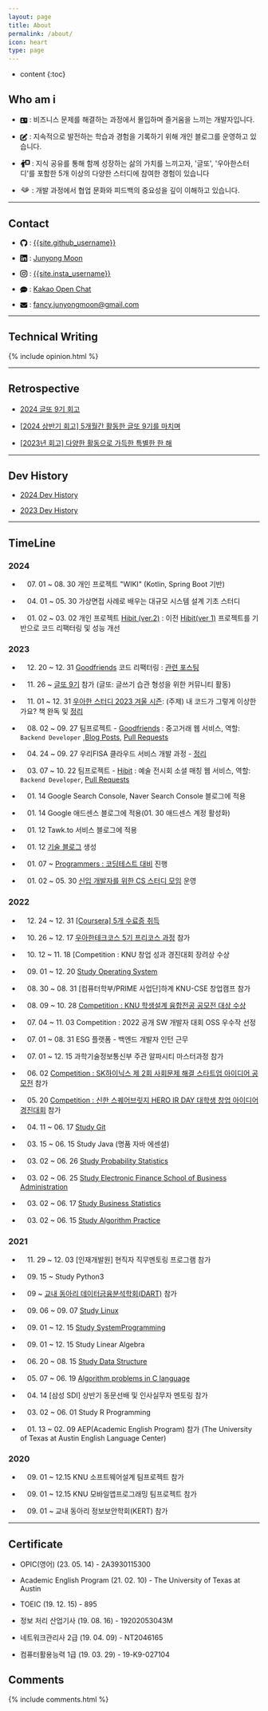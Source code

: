 ```yaml
---
layout: page
title: About
permalink: /about/
icon: heart
type: page
---
```


* content
{:toc}

## Who am i

* <img src="/assets/img/logo/about.png" style="max-width: 3%; vertical-align: text-bottom;"> : 비즈니스 문제를 해결하는 과정에서 몰입하며 즐거움을 느끼는 개발자입니다.

* <img src="/assets/img/logo/edit.png" style="max-width: 3%; vertical-align: text-bottom;"> : 지속적으로 발전하는 학습과 경험을 기록하기 위해 개인 블로그를 운영하고 있습니다.

* <img src="/assets/img/logo/mentoring.png" style="max-width: 4%; vertical-align: text-bottom;"> : 지식 공유를 통해 함께 성장하는 삶의 가치를 느끼고자, '글또', '우아한스터디'를 포함한 5개 이상의 다양한 스터디에 참여한 경험이 있습니다

* <img src="/assets/img/logo/collaboration.png" style="max-width: 4%; vertical-align: text-bottom;"> : 개발 과정에서 협업 문화와 피드백의 중요성을 깊이 이해하고 있습니다.

---

## Contact

* <img src="/assets/img/logo/github.png" style="max-width: 3%; vertical-align: text-bottom;"> :  [{{site.github_username}}](https://github.com/{{site.github_username}})

* <img src="/assets/img/logo/linkedin.png" style="max-width: 3%; vertical-align: text-bottom;"> : [Junyong Moon](https://www.linkedin.com/in/{{site.linkedIn_username}})

* <img src="/assets/img/logo/instagram.png" style="max-width: 3%; vertical-align: text-bottom;"> : [{{site.insta_username}}](https://www.instagram.com/{{site.insta_username}})

* <img src="/assets/img/logo/kakaotalk.png" style="max-width: 3%; vertical-align: text-bottom;"> : [Kakao Open Chat](https://open.kakao.com/o/swXZ9B2e)

* <img src="/assets/img/logo/email.png" style="max-width: 3%; vertical-align: text-bottom;"> : fancy.junyongmoon@gmail.com


---

## Technical Writing

{% include opinion.html %}

---

## Retrospective

* [2024 글또 9기 회고](https://devfancy.github.io/geultto-9th-review/)

* [[2024 상반기 회고] 5개월간 활동한 글또 9기를 마치며](https://devfancy.github.io/geultto-9th-review/)

*  [[2023년 회고] 다양한 활동으로 가득한 특별한 한 해](https://devfancy.github.io/2023-Retrospective/)

---

## Dev History

*  [2024 Dev History](https://devfancy.github.io/2024-Diary/)

*  [2023 Dev History](https://devfancy.github.io/2023-Diary/)

---

## TimeLine

### 2024

* 　07. 01 ~ 08. 30 개인 프로젝트 "WIKI" (Kotlin, Spring Boot 기반) 

* 　04. 01 ~ 05. 30 가상면접 사례로 배우는 대규모 시스템 설계 기초 스터디

* 　01. 02 ~ 03. 02 개인 프로젝트 [Hibit (ver.2)](https://github.com/hibit-team/hibit-backend-improved) : 이전 [Hibit(ver 1)](https://github.com/hibit-team/hibit-backend) 프로젝트를 기반으로 코드 리팩터링 및 성능 개선

### 2023

* 　12. 20 ~ 12. 31 [Goodfriends](https://github.com/woorifisa-projects/GoodFriends) 코드 리팩터링 : [관련 포스팅](https://devfancy.github.io/Goodfriends-Improved/)

* 　11. 26 ~ [글또 9기](https://www.notion.so/zzsza/ac5b18a482fb4df497d4e8257ad4d516) 참가 (글또: 글쓰기 습관 형성을 위한 커뮤니티 활동)

* 　11. 01 ~ 12. 31 [우아한 스터디 2023 겨울 시즌](https://techblog.woowahan.com/14224/): (주제) 내 코드가 그렇게 이상한가요? 책 완독 및 [정리](https://devfancy.github.io/category/#GoodCode)

* 　08. 02 ~ 09. 27 팀프로젝트 - [Goodfriends](https://github.com/woorifisa-projects/GoodFriends) : 중고거래 웹 서비스, 역할: `Backend Developer` ,[Blog Posts](https://devfancy.github.io/category/#Goodfriends),  [Pull Requests](https://github.com/woorifisa-projects/GoodFriends/pulls?q=is%3Apr+is%3Aclosed+assignee%3AdevFancy)

* 　04. 24 ~ 09. 27 우리FISA 클라우드 서비스 개발 과정 - [정리](https://github.com/devFancy/devfancy-woorifisa)

* 　03. 07 ~ 10. 22 팀프로젝트 - [Hibit](https://github.com/hibit-team/hibit-backend) : 예술 전시회 소셜 매칭 웹 서비스, 역할: `Backend Developer`, [Pull Requests](https://github.com/hibit-team/hibit-backend/pulls?q=is%3Apr+assignee%3AdevFancy+is%3Aclosed)

* 　01. 14  Google Search Console, Naver Search Console 블로그에 적용

* 　01. 14  Google 애드센스 블로그에 적용(01. 30 애드센스 계정 활성화)

* 　01. 12  Tawk.to 서비스 블로그에 적용

* 　01. 12 [기술 블로그](https://github.com/devfancy/devfancy.github.io) 생성

* 　01. 07 ~ [Programmers : 코딩테스트 대비](https://github.com/devFancy/problem-solving) 진행

* 　01. 02 ~ 05. 30 [신입 개발자를 위한 CS 스터디 모임](https://github.com/devSquad-study/2023-CS-Study) 운영

### 2022

* 　12. 24 ~ 12. 31 [[Coursera] 5개 수료증 취득](https://devfancy.github.io/Coursera-Certificates/)

* 　10. 26 ~ 12. 17 [우아한테크코스 5기 프리코스 과정](https://github.com/devFancy/devfancy-woowacourse) 참가

* 　10. 12 ~ 11. 18 [Competition : KNU 창업 성과 경진대회 장려상 수상

* 　09. 01 ~ 12. 20 [Study Operating System](https://devfancy.github.io/category/#OS)

* 　08. 30 ~ 08. 31 [컴퓨터학부/PRIME 사업단]하계 KNU-CSE 창업캠프 참가

* 　08. 09 ~ 10. 28 [Competition : KNU 학생설계 융합전공 공모전 대상 수상](https://devfancy.github.io/Competition-KNU-Student-Design-Convergence-Major-Contest/)

* 　07. 04 ~ 11. 03 Competition : 2022 공개 SW 개발자 대회 OSS 우수작 선정

* 　07. 01 ~ 08. 31 ESG 플랫폼 - 백엔드 개발자 인턴 근무

* 　07. 01 ~ 12. 15 과학기술정보통신부 주관 알파시티 마스터과정 참가

* 　06. 02 [Competition : SK하이닉스 제 2회 사회문제 해결 스타트업 아이디어 공모전](https://news.skhynix.co.kr/post/2nd-solving-social-problems-exhibition-contest) 참가

* 　05. 20 [Competition : 신한 스퀘어브릿지 HERO IR DAY 대학생 창업 아이디어 경진대회](https://sehub.net/archives/2076603) 참가

* 　04. 11 ~ 06. 17 [Study Git](https://devfancy.github.io/category/#Git)

* 　03. 15 ~ 06. 15 Study Java (명품 자바 에센셜)

* 　03. 02 ~ 06. 26 [Study Probability Statistics](https://devfancy.github.io/category/#Probability-Statistics)

* 　03. 02 ~ 06. 25 [Study Electronic Finance School of Business Administration](https://devfancy.github.io/category/#Electronic-Finance)

* 　03. 02 ~ 06. 17 [Study Business Statistics](https://devfancy.github.io/category/#Business-Statistics)

* 　03. 02 ~ 06. 15 [Study Algorithm Practice](https://github.com/devfancy/KNU/tree/main/algorithm)

### 2021

* 　11. 29 ~ 12. 03 [인재개발원] 현직자 직무멘토링 프로그램 참가

* 　09. 15 ~ Study Python3 

* 　09 ~ [교내 동아리 데이터금융분석학회(DART)](https://www.knudart.com/) 참가

* 　09. 06 ~ 09. 07 [Study Linux](https://devfancy.github.io/category/#SystemProgramming)

* 　09. 01 ~ 12. 15 [Study SystemProgramming](https://github.com/devfancy/KNU/tree/main/systemProgramming)

* 　09. 01 ~ 12. 15 Study Linear Algebra

* 　06. 20 ~ 08. 15 [Study Data Structure](https://github.com/devfancy/KNU/tree/main/dataStructure)

* 　05. 07 ~ 06. 19 [Algorithm problems in C language](https://github.com/devfancy/KNU/tree/main/c)

* 　04. 14 [삼성 SDI] 상반기 동문선배 및 인사실무자 멘토링 참가

* 　03. 02 ~ 06. 01 Study R Programming

* 　01. 13 ~ 02. 09 AEP(Academic English Program) 참가 (The University of Texas at Austin English Language Center)

### 2020

* 　09. 01 ~ 12.15 KNU 소프트웨어설계 팀프로젝트 참가

* 　09. 01 ~ 12.15 KNU 모바일앱프로그래밍 팀프로젝트 참가 

* 　09. 01 ~ 교내 동아리 정보보안학회(KERT) 참가

---

## Certificate

*   OPIC(영어) (23. 05. 14) - 2A3930115300

*   Academic English Program (21. 02. 10) - The University of Texas at Austin

*   TOEIC (19. 12. 15) - 895

*   정보 처리 산업기사 (19. 08. 16) - 19202053043M

*   네트워크관리사 2급 (19. 04. 09) - NT2046165

*   컴퓨터활용능력 1급 (19. 03. 29) - 19-K9-027104

## Comments

{% include comments.html %}
